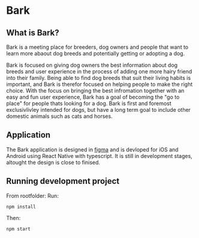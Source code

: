 # Bark

## What is Bark?
Bark is a meeting place for breeders, dog owners and people that want to learn more abaout dog breeds and potentially getting or adopting a dog. 

Bark is focused on giving dog owners the best information about dog breeds and user experience in the process of adding one more hairy friend into their family. 
Being able to find dog breeds that suit their living habits is important, and Bark is therefor focused on helping people to make the right choice.
With the focus on bringing the best infromation together with an easy and fun user experience, Bark has a goal of becoming the "go to place" for people thats looking for a dog.
Bark is first and foremost exclusivlivley intended for dogs, but have a long term goal to include other domestic animals such as cats and horses.

## Application
The Bark application is designed in [figma](https://www.figma.com/proto/tMuY4Iib45vr69MZ21U5Zi/Bark?page-id=0%3A1&node-id=7%3A4&viewport=241%2C48%2C0.27&scaling=scale-down&starting-point-node-id=7%3A4&show-proto-sidebar=1) 
and is devloped for iOS and Android using React Native with typescript. It is still in development stages, altought the design is close to finised. 

## Running development project
From rootfolder: 
Run:
```
npm install
```
Then:
```
npm start


